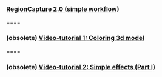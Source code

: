 ### [RegionCapture 2.0 (simple workflow)](https://youtu.be/DVbNnwMWTEg)
====
### (obsolete) [Video-tutorial 1: Coloring 3d model](https://vimeo.com/147882653)
====
### (obsolete) [Video-tutorial 2: Simple effects (Part I)](https://vimeo.com/150164988)
